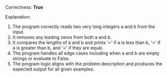 Correctness: **True**

Explanation: 
1. The program correctly reads two very long integers a and b from the input.
2. It removes any leading zeros from both a and b.
3. It compares the lengths of a and b and prints '<' if a is less than b, '>' if a is greater than b, and '=' if they are equal.
4. The program handles all edge cases including when a and b are empty strings or evaluate to False.
5. The program logic aligns with the problem description and produces the expected output for all given examples.